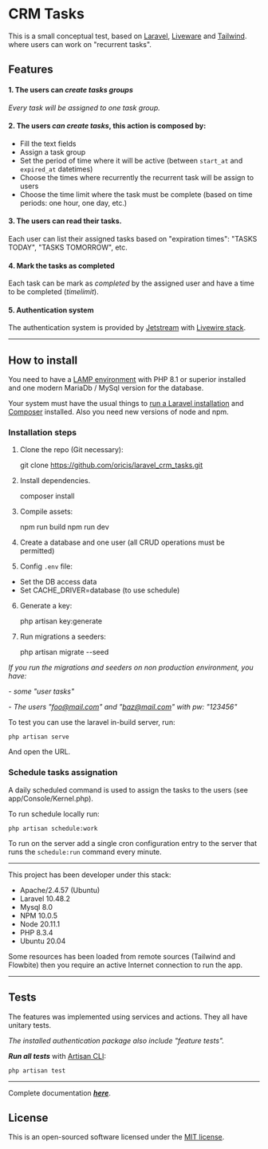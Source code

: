 # CRM Tasks

This is a small conceptual test, based on [Laravel](https://laravel.com/docs/),
[Liveware](https://laravel.com/docs/10.x/blade#supercharging-blade-with-livewire)
and [Tailwind](https://tailwindcss.com/).
where users can work on "recurrent tasks".

## Features

#### 1. The users can ***create tasks groups***

*Every task will be assigned to one task group.*

#### 2. The users ***can create tasks***, this action is composed by:
 - Fill the text fields
 - Assign a task group
 - Set the period of time where it will be active (between `start_at` and
`expired_at` datetimes)
 - Choose the times where recurrently the recurrent task will be assign to users
 - Choose the time limit where the task must be complete
(based on time periods: one hour, one day, etc.)

#### 3. The users can read their tasks.

Each user can list their assigned tasks based on "expiration times":
"TASKS TODAY", "TASKS TOMORROW", etc.

#### 4. Mark the tasks as completed

Each task can be mark as *completed* by the assigned user
and have a time to be completed (*timelimit*).

#### 5. Authentication system
The authentication system is provided by
[Jetstream](https://jetstream.laravel.com/)
with [Livewire stack](https://jetstream.laravel.com/stacks/livewire.html).


***

## How to install

You need to have a [LAMP environment](https://github.com/oricis/notes/blob/master/contents/lamp/lamp-settings.md)
with PHP 8.1 or superior installed and one modern MariaDb / MySql version
for the database.

Your system must have the usual things to
[run a Laravel installation](https://laravel.com/docs/10.x/installation)
and [Composer](https://getcomposer.org/) installed.
Also you need new versions of node and npm.

### Installation steps

1. Clone the repo (Git necessary):

    git clone https://github.com/oricis/laravel_crm_tasks.git

2. Install dependencies.

    composer install

3. Compile assets:

    npm run build
    npm run dev

4. Create a database and one user (all CRUD operations must be permitted)

5. Config `.env` file:
 - Set the DB access data
 - Set CACHE_DRIVER=database (to use schedule)

6. Generate a key:

    php artisan key:generate

7. Run migrations a seeders:

    php artisan migrate --seed

*If you run the migrations and seeders on non production environment, you have:*

 *- some "user tasks"*

 *- The users "foo@mail.com" and "baz@mail.com" with pw: "123456"*

To test you can use the laravel in-build server, run:

    php artisan serve

And open the URL.

### Schedule tasks assignation

A daily scheduled command is used to assign the tasks to the users
(see app/Console/Kernel.php).

To run schedule locally run:

    php artisan schedule:work

To run on the server add a single cron configuration entry to the server
that runs the `schedule:run` command every minute.


***
This project has been developer under this stack:
 - Apache/2.4.57 (Ubuntu)
 - Laravel 10.48.2
 - Mysql 8.0
 - NPM 10.0.5
 - Node 20.11.1
 - PHP 8.3.4
 - Ubuntu 20.04

Some resources has been loaded from remote sources (Tailwind and Flowbite)
then you require an active Internet connection to run the app.


***

## Tests

The features was implemented using services and actions.
They all have unitary tests.

*The installed authentication package also include "feature tests".*

***Run all tests*** with [Artisan CLI](https://laravel.com/docs/10.x/artisan):

    php artisan test


***

Complete documentation ***[here](./docs/docs.md)***.

## License

This is an open-sourced software licensed under the
[MIT license](https://opensource.org/licenses/MIT).
